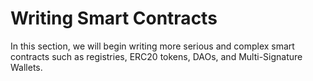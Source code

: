 # Writing Smart Contracts

In this section, we will begin writing more serious and complex smart contracts such as registries, ERC20 tokens, DAOs, and Multi-Signature Wallets.

